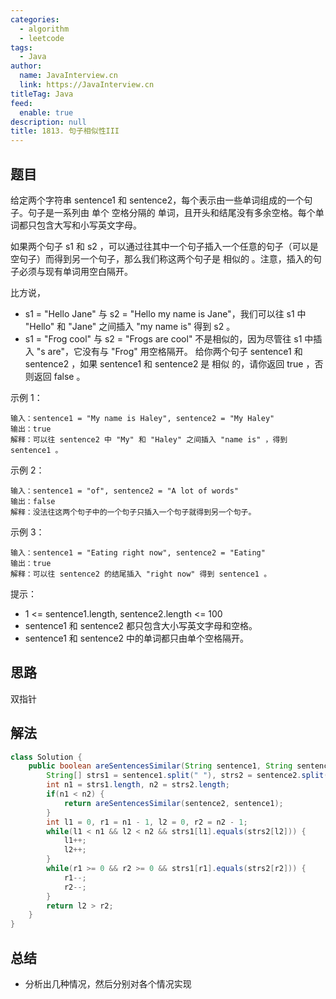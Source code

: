 ```yaml
---
categories: 
  - algorithm
  - leetcode
tags: 
  - Java
author: 
  name: JavaInterview.cn
  link: https://JavaInterview.cn
titleTag: Java
feed: 
  enable: true
description: null
title: 1813. 句子相似性III
---
```


## 题目

给定两个字符串 sentence1 和 sentence2，每个表示由一些单词组成的一个句子。句子是一系列由 单个 空格分隔的 单词，且开头和结尾没有多余空格。每个单词都只包含大写和小写英文字母。

如果两个句子 s1 和 s2 ，可以通过往其中一个句子插入一个任意的句子（可以是空句子）而得到另一个句子，那么我们称这两个句子是 相似的 。注意，插入的句子必须与现有单词用空白隔开。

比方说，

* s1 = "Hello Jane" 与 s2 = "Hello my name is Jane"，我们可以往 s1 中 "Hello" 和 "Jane" 之间插入 "my name is" 得到 s2 。
* s1 = "Frog cool" 与 s2 = "Frogs are cool" 不是相似的，因为尽管往 s1 中插入 "s are"，它没有与 "Frog" 用空格隔开。
给你两个句子 sentence1 和 sentence2 ，如果 sentence1 和 sentence2 是 相似 的，请你返回 true ，否则返回 false 。



示例 1：
    
    输入：sentence1 = "My name is Haley", sentence2 = "My Haley"
    输出：true
    解释：可以往 sentence2 中 "My" 和 "Haley" 之间插入 "name is" ，得到 sentence1 。

示例 2：

    输入：sentence1 = "of", sentence2 = "A lot of words"
    输出：false
    解释：没法往这两个句子中的一个句子只插入一个句子就得到另一个句子。

示例 3：

    输入：sentence1 = "Eating right now", sentence2 = "Eating"
    输出：true
    解释：可以往 sentence2 的结尾插入 "right now" 得到 sentence1 。


提示：

* 1 <= sentence1.length, sentence2.length <= 100
* sentence1 和 sentence2 都只包含大小写英文字母和空格。
* sentence1 和 sentence2 中的单词都只由单个空格隔开。

## 思路

双指针

## 解法
```java
class Solution {
    public boolean areSentencesSimilar(String sentence1, String sentence2) {
        String[] strs1 = sentence1.split(" "), strs2 = sentence2.split(" "); 
        int n1 = strs1.length, n2 = strs2.length;
        if(n1 < n2) {
            return areSentencesSimilar(sentence2, sentence1);
        }
        int l1 = 0, r1 = n1 - 1, l2 = 0, r2 = n2 - 1;
        while(l1 < n1 && l2 < n2 && strs1[l1].equals(strs2[l2])) {
            l1++;
            l2++;
        }
        while(r1 >= 0 && r2 >= 0 && strs1[r1].equals(strs2[r2])) {
            r1--;
            r2--;
        }
        return l2 > r2;
    }
}

```

## 总结

- 分析出几种情况，然后分别对各个情况实现 
